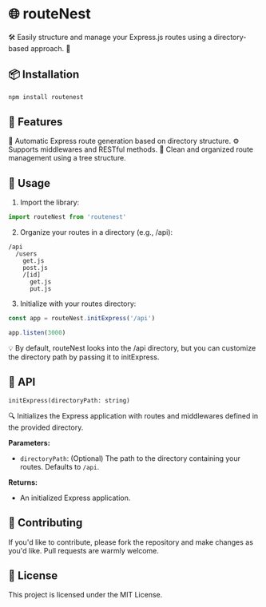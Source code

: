 # 🌐 routeNest

🛠 Easily structure and manage your Express.js routes using a directory-based approach. 🚀

## 📦 Installation

```bash
npm install routenest
```

## 🌟 Features

📂 Automatic Express route generation based on directory structure.
⚙️ Supports middlewares and RESTful methods.
🌲 Clean and organized route management using a tree structure.

## 📖 Usage

1. Import the library:

```javascript
import routeNest from 'routenest'
```

2. Organize your routes in a directory (e.g., /api):

```
/api
  /users
    get.js
    post.js
    /[id]
      get.js
      put.js
```

3. Initialize with your routes directory:

```javascript
const app = routeNest.initExpress('/api')

app.listen(3000)
```

💡 By default, routeNest looks into the /api directory, but you can customize the directory path by passing it to initExpress.

## 📘 API

`initExpress(directoryPath: string)`

🔍 Initializes the Express application with routes and middlewares defined in the provided directory.

**Parameters:**

- `directoryPath`: (Optional) The path to the directory containing your routes. Defaults to `/api`.

**Returns:**

- An initialized Express application.

## 🤝 Contributing

If you'd like to contribute, please fork the repository and make changes as you'd like. Pull requests are warmly welcome.

## 📝 License

This project is licensed under the MIT License.
